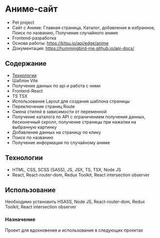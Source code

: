 # Аниме-сайт
- Pet project
- Сайт с Аниме: Главная страница, Каталог, добавление в избранное, Поиск по названию, Получение случайного аниме
- Frontend-разработка
- Основа работы: https://kitsu.io/api/edge/anime
- Документация: https://hummingbird-me.github.io/api-docs/

## Содержание
- [Технологии](#технологии)
- Шаблон Vite
- Получение данных по api и работа с ними
- Fronterd-React
- TS TSX
- Использование Layout для создания шаблона страницы
- Переключение страниц Route
- Смена стилей в зависимости от переменной
- Получение каталога по API с ограничением получения данных, бесконечный скролл, получение страницы при нажатии на выбранную картинку
- Добавление данных на страницу по клику
- Поиск по названию 
- Получение информации по случайному аниме

## Технологии
- HTML, CSS, SCSS (SASS), JS, JSX, TS, TSX, Node JS
- React, React-router-dom, Redux Toolkit, React intersection observer

## Использование
Необходимо установить HSASS, Node JS, React-router-dom, Redux Toolkit, React intersection observer

### Назначение
Проект для вдохновения и использования в следующих проектах





